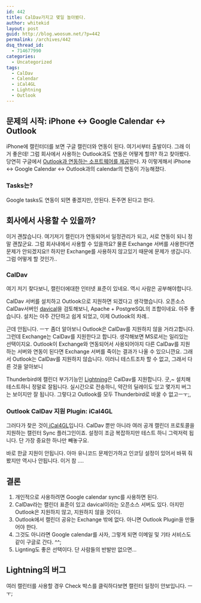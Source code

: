 ```yaml
---
id: 442
title: CalDav가지고 몇일 놀아봤다.
author: whitekid
layout: post
guid: http://blog.woosum.net/?p=442
permalink: /archives/442
dsq_thread_id:
  - 714677990
categories:
  - Uncategorized
tags:
  - CalDav
  - Calendar
  - iCal4GL
  - Lightning
  - Outlook
---
```

## 문제의 시작: iPhone <-> Google Calendar <-> Outlook

iPhone에 캘린터더를 보면 구글 캘린더와 연동이 된다. 여기서부터 출발이다. 그래 이거 좋은데! 그럼 회사에서 사용하는 Outlook과도 연동은 어떻게 할까? 하고 찾아봤다. 당연히 구글에서 [Outlook과 연동하는 소프트웨어를 제공][1]한다. 자 이렇게해서 iPhone <-> Google Calendar <-> Outlook과의 calendar의 연동이 가능해졌다.

### Tasks는?

Google tasks도 연동이 되면 좋겠지만, 안된다. 돈주면 된다고 한다.

## 회사에서 사용할 수 있을까?

이거 괜찮습니다. 여기저기 캘린더가 연동되어서 일정관리가 되고, 서로 연동이 되니 정말 괜찮군요. 그럼 회사내에서 사용할 수 있을까요? 물론 Exchange 서버를 사용한다면 문제가 안되겠지요!! 하지만 Exchange를 사용하지 않고있기 때문에 문제가 생깁니다. 그럼 어떻게 할 것인가..

### CalDav

여기 저기 찾다보니, 캘린더에대한 인터넷 표준이 있네요. 역시 사람은 공부해야합니다.

CalDav 서버를 설치하고 Outlook으로 지원하면 되겠다고 생각했습니다. 오픈소스 CalDav서버인 [davical][2]을 검토해보니, Apache + PostgreSQL의 조합이네요. 아주 좋습니다. 설치는 아주 간단하고 쉽게 되었고, 이제 Outlook의 차례..

근데 안됩니다. ㅡㅜ 좀더 알아보니 Outlook은 CalDav를 지원하지 않을 거라고합니다. 그런데 Exchange는 CalDav를 지원한다고 합니다. 생각해보면 MS로서는 일리있는 선택이지요. Outlook이 Exchange와 연동되어서 사용되어야지 다른 CalDav를 지원하는 서버와 연동이 된다면 Exchange 서버를 죽이는 결과가 나올 수 있으니깐요. 그래서 Outlook는 CalDav를 지원하지 않습니다. 이러니 테스트조차 할 수 없고, 그래서 다른 것을 알아보니

Thunderbird에 캘린더 부가기능인 [Lightning][3]은 CalDav를 지원합니다. 굿,~ 설치해 테스트하니 정말로 잘됩니다. 실시간으로 전송하니, 약간의 딜레이도 있고 몇가지 버그는 보이지만 잘 됩니다. 그렇다고 Outlook를 모두 Thunderbird로 바꿀 수 없고ㅡㅜ;,

### Outlook CalDav 지원 Plugin: iCal4GL

그러다가 찾은 것이[ iCal4GL][4]입니다. CalDav 뿐만 아니라 여러 공개 캘린더 프로토콜을 지원하는 캘린터 Sync 플러그인이죠. 설정이 조금 복잡하지만 테스트 하니 그럭저럭 됩니다. 단 가장 중요한 하나만 빼놓구요.

바로 한글 지원이 안됩니다. 아마 유니코드 문제인가하고 인코딩 설정이 있어서 바꿔 줘 봤지만 역시나 안됩니다. 이거 참 ....

## 결론

  1. 개인적으로 사용하려면 Google calendar sync를 사용하면 된다.
  2. CalDav라는 캘린더 표준이 있고 davical이라는 오픈소스 서버도 있다. 아지민 Outlook은 지원하지 않고, 지원하지 않을 것이다.
  3. Outlook에서 캘린더 공유는 Exchange 밖에 없다. 아니면 Outlook Plugin을 만들어야 한다.
  4. 그것도 아니라면 Google calendar를 사자, 그렇게 되면 이메일 및 기타 서비스도 같이 구글로 간다. ^^;
  5. Lignting도 좋은 선택이다. 단 사람들의 반발만 없으면...

## Lightning의 버그

여러 캘린터를 사용할 경우 Check 박스를 클릭하다보면 캘린터 일정이 안보입니다. ㅡㅜ;

 [1]: http://www.google.com/support/calendar/bin/answer.py?hl=en&answer=98563
 [2]: http://davical.org/
 [3]: http://www.mozilla.org/projects/calendar/lightning/
 [4]: http://ical.gutentag.ch/
